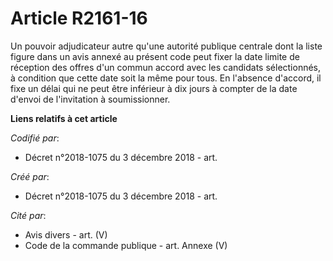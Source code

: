 # Article R2161-16

Un pouvoir adjudicateur autre qu'une autorité publique centrale dont la liste figure dans un avis annexé au présent code peut
fixer la date limite de réception des offres d'un commun accord avec les candidats sélectionnés, à condition que cette date
soit la même pour tous. En l'absence d'accord, il fixe un délai qui ne peut être inférieur à dix jours à compter de la date
d'envoi de l'invitation à soumissionner.

**Liens relatifs à cet article**

_Codifié par_:

  - Décret n°2018-1075 du 3 décembre 2018 - art.

_Créé par_:

  - Décret n°2018-1075 du 3 décembre 2018 - art.

_Cité par_:

  - Avis divers - art. (V)
  - Code de la commande publique - art. Annexe (V)
